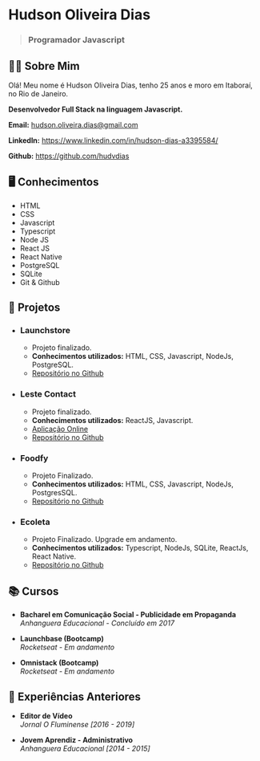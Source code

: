 # Hudson Oliveira Dias
> ### Programador Javascript

## 🙋‍♂️ Sobre Mim

Olá! Meu nome é Hudson Oliveira Dias, tenho 25 anos e moro em Itaboraí, no Rio de Janeiro.

**Desenvolvedor Full Stack na linguagem Javascript.**

**Email:** hudson.oliveira.dias@gmail.com

**LinkedIn:** https://www.linkedin.com/in/hudson-dias-a3395584/

**Github:** https://github.com/hudvdias

## 🖥️ Conhecimentos

- HTML
- CSS
- Javascript
- Typescript
- Node JS
- React JS
- React Native
- PostgreSQL
- SQLite
- Git & Github

## 📁 Projetos

- ### Launchstore
	- Projeto finalizado.
	- **Conhecimentos utilizados:** HTML, CSS, Javascript, NodeJs, PostgreSQL.
	- [Repositório no Github](https://github.com/hudvdias/launchstore)

- ### Leste Contact
	- Projeto finalizado.
	- **Conhecimentos utilizados:** ReactJS, Javascript.
	- [Aplicação Online](https://leste-contact.herokuapp.com/)
	- [Repositório no Github](https://github.com/hudvdias/desafio)
	
- ### Foodfy
	- Projeto Finalizado.
	- **Conhecimentos utilizados:** HTML, CSS, Javascript, NodeJs, PostgresSQL.
	- [Repositório no Github](https://github.com/hudvdias/foodfy)

- ### Ecoleta
	- Projeto Finalizado. Upgrade em andamento.
	- **Conhecimentos utilizados:** Typescript, NodeJs, SQLite, ReactJs, React Native.
	- [Repositório no Github](https://github.com/hudvdias/ecoleta)

## 📚 Cursos

- **Bacharel em Comunicação Social - Publicidade em Propaganda** \
*Anhanguera Educacional - Concluído em 2017*

- **Launchbase (Bootcamp)** \
*Rocketseat - Em andamento*

- **Omnistack (Bootcamp)** \
*Rocketseat - Em andamento*

## 💼 Experiências Anteriores

- **Editor de Vídeo** \
*Jornal O Fluminense [2016 - 2019]*

- **Jovem Aprendiz - Administrativo** \
*Anhanguera Educacional [2014 - 2015]*
